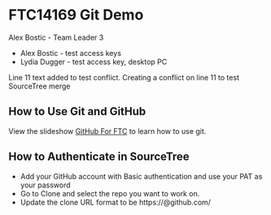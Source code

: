 
# FTC14169 Git Demo
Alex Bostic - Team Leader 3




* Alex Bostic - test access keys
* Lydia Dugger - test access key, desktop PC


Line 11 text added to test conflict.
Creating a conflict on line 11 to test SourceTree merge

## How to Use Git and GitHub
View the slideshow [GitHub For FTC](https://docs.google.com/presentation/d/e/2PACX-1vRdxxV03USX-ZiNBOIYYMys1KKsUD1KhWgEYJCSp-LtuTpbSeG_JwL-k_wUhqQ8J_ET2D55n5unupJv/pub?start=false&loop=false&delayms=60000)
to learn how to use git.

## How to Authenticate in SourceTree
* Add your GitHub account with Basic authentication and use your PAT as your password
* Go to Clone and select the repo you want to work on.
* Update the clone URL format to be https://<personal-access-token>@github.com/<my-repo-url>
